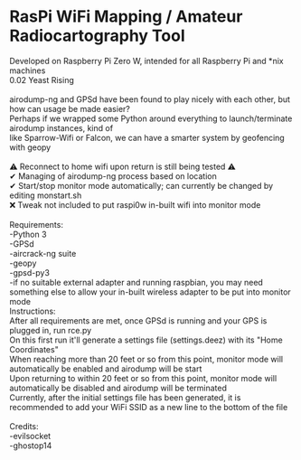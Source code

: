 # RasPi WiFi Mapping / Amateur Radiocartography Tool
Developed on Raspberry Pi Zero W, intended for all Raspberry Pi and \*nix machines <br>
0.02 Yeast Rising <br>
 <br>
airodump-ng and GPSd have been found to play nicely with each other, but how can usage be made easier? <br>
Perhaps if we wrapped some Python around everything to launch/terminate airodump instances, kind of <br>
like Sparrow-Wifi or Falcon, we can have a smarter system by geofencing with geopy <br>
 <br>
⚠ Reconnect to home wifi upon return is still being tested ⚠ <br>
✔ Managing of airodump-ng process based on location <br>
✔ Start/stop monitor mode automatically; can currently be changed by editing monstart.sh <br>
❌ Tweak not included to put raspi0w in-built wifi into monitor mode <br>
 <br>
Requirements: <br>
-Python 3 <br>
-GPSd <br>
-aircrack-ng suite <br>
-geopy <br>
-gpsd-py3 <br>
-if no suitable external adapter and running raspbian, you may need something else to allow your in-built wireless adapter to be put into monitor mode
 <br>
Instructions: <br>
After all requirements are met, once GPSd is running and your GPS is plugged in, run rce.py <br>
On this first run it'll generate a settings file (settings.deez) with its "Home Coordinates" <br>
When reaching more than 20 feet or so from this point, monitor mode will automatically be enabled and airodump will be start <br>
Upon returning to within 20 feet or so from this point, monitor mode will automatically be disabled and airodump will be terminated <br>
Currently, after the initial settings file has been generated, it is recommended to add your WiFi SSID as a new line to the bottom of the file <br>
 <br>
Credits: <br>
-evilsocket <br>
-ghostop14 <br>

